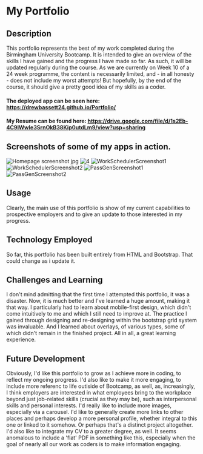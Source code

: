 # My Portfolio## DescriptionThis portfolio represents the best of my work completed during the Birmingham University Bootcamp. It is intended to give an overview of the skills I have gained and the progress I have made so far. As such, it will be updated regularly during the course. As we are currently on Week 10 of a 24 week programme, the content is necessarily limited, and - in all honesty - does not include my worst attempts! But hopefully, by the end of the course, it should give a pretty good idea of my skills as a coder.#### The deployed app can be seen here: https://drewbassett24.github.io/Portfolio/#### My Resume can be found here: https://drive.google.com/file/d/1s2Eb-4C9lWwIe3SrnOkB38Kip0utdLm9/view?usp=sharing## Screenshots of some of my apps in action.![Homepage screenshot jpg](https://user-images.githubusercontent.com/73472116/107885629-5a897c00-6ef3-11eb-8e4c-1a6e5a1b9c95.png)![4](https://user-images.githubusercontent.com/73472116/107885565-febef300-6ef2-11eb-8609-3ef278d4cc50.jpg)![WorkSchedulerScreenshot1](https://user-images.githubusercontent.com/73472116/107391429-976b0280-6af0-11eb-8ee0-d51d89899c6c.jpg)![WorkSchedulerScreenshot2](https://user-images.githubusercontent.com/73472116/107391431-98039900-6af0-11eb-9f76-af9b7e69ae4e.jpg)![PassGenScreenshot1](https://user-images.githubusercontent.com/73472116/107391432-98039900-6af0-11eb-87c6-1f84e07a1741.jpg)![PassGenScreenshot2](https://user-images.githubusercontent.com/73472116/107391434-989c2f80-6af0-11eb-82d9-cd00621855e1.jpg)## UsageClearly, the main use of this portfolio is show of my current capabilities to prospective employers and to give an update to those interested in my progress.## Technology EmployedSo far, this portfolio has been built entirely from HTML and Bootstrap. That could change as i update it.## Challenges and LearningI don't mind admitting that the first time I attempted this portfolio, it was a disaster. Now, it is much better and I've learned a huge amount, making it that way. I particularly had to learn about mobile-first design, which didn't come intuitively to me and which I still need to improve at. The practice I gained through designing and re-designing within the bootstrap grid system was invaluable. And I learned about overlays, of various types, some of which didn't remain in the finished project. All in all, a great learning experience.## Future Development Obviously, I'd like this portfolio to grow as I achieve more in coding, to reflect my ongoing progress. I'd also like to make it more engaging, to include more referenc to life outiside of Bootcamp, as well, as, increasingly, I think employers are interested in what employees bring to the workplace beyond just job-related skills (crucial as they may be), such as interpersonal skills and personal interests. I'd really like to include more images, especially via a carousel. I'd like to generally create more links to other places and perhaps develop a more personal profile, whether integral to this one or linked to it somehow. Or perhaps that's a distinct project altogether.I'd also like to integrate my CV to a greater degree, as well. It seems anomalous to include a 'flat' PDF in something like this, especially when the goal of nearly all our work as coders is to make information engaging.